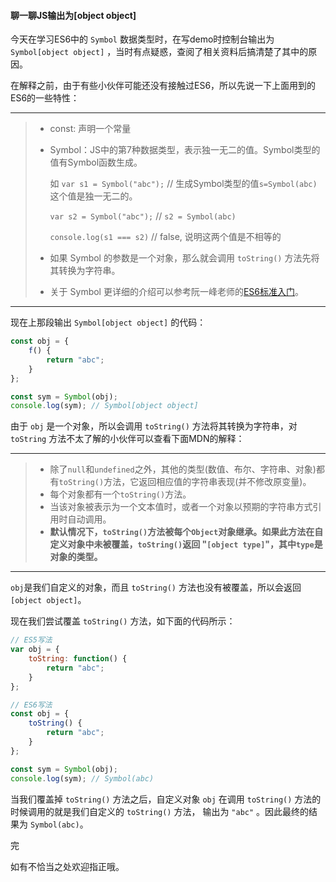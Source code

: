 #### 聊一聊JS输出为[object object]

今天在学习ES6中的 `Symbol` 数据类型时，在写demo时控制台输出为 `Symbol[object object]` ，当时有点疑惑，查阅了相关资料后搞清楚了其中的原因。

在解释之前，由于有些小伙伴可能还没有接触过ES6，所以先说一下上面用到的ES6的一些特性：

---

> - const: 声明一个常量
>
> - Symbol：JS中的第7种数据类型，表示独一无二的值。Symbol类型的值有Symbol函数生成。
>
>     如 `var s1 = Symbol("abc");` // 生成Symbol类型的值`s=Symbol(abc)` 这个值是独一无二的。
>
>     `var s2 = Symbol("abc");` // `s2 = Symbol(abc)` 
>
>     `console.log(s1 === s2)` // false, 说明这两个值是不相等的  
>
> - 如果 Symbol 的参数是一个对象，那么就会调用 `toString()` 方法先将其转换为字符串。
>
> - 关于 Symbol 更详细的介绍可以参考阮一峰老师的[ES6标准入门](http://es6.ruanyifeng.com/ )。

---

现在上那段输出 `Symbol[object object]` 的代码：

```js
const obj = {
    f() {
        return "abc";
    }
};

const sym = Symbol(obj);
console.log(sym); // Symbol[object object]
```

由于 `obj` 是一个对象，所以会调用 `toString()` 方法将其转换为字符串，对  `toString` 方法不太了解的小伙伴可以查看下面MDN的解释：

---

> - 除了`null`和`undefined`之外，其他的类型(数值、布尔、字符串、对象)都有`toString()`方法，它返回相应值的字符串表现(并不修改原变量)。
> - 每个对象都有一个`toString()`方法。
> - 当该对象被表示为一个文本值时，或者一个对象以预期的字符串方式引用时自动调用。
> - **默认情况下，`toString()`方法被每个`Object`对象继承。如果此方法在自定义对象中未被覆盖，`toString()`返回 "`[object type]`"，其中`type`是对象的类型。**

---

`obj`是我们自定义的对象，而且 `toString()` 方法也没有被覆盖，所以会返回 `[object object]`。

现在我们尝试覆盖 `toString()` 方法，如下面的代码所示：

```js
// ES5写法
var obj = {
    toString: function() {
        return "abc";
    }
};

// ES6写法
const obj = {
    toString() {
        return "abc";
    }
};

const sym = Symbol(obj);
console.log(sym); // Symbol(abc)
```

当我们覆盖掉 `toString()` 方法之后，自定义对象 `obj` 在调用 `toString()` 方法的时候调用的就是我们自定义的  `toString()` 方法， 输出为 `"abc"` 。因此最终的结果为 `Symbol(abc)`。



完

如有不恰当之处欢迎指正哦。